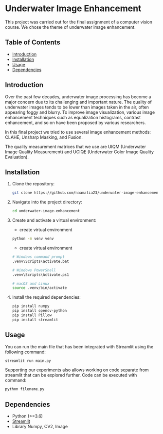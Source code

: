 # Underwater Image Enhancement

This project was carried out for the final assignment of a computer vision course. We chose the theme of underwater image enhancement.

## Table of Contents

- [Introduction](#introduction)
- [Installation](#installation)
- [Usage](#usage)
- [Dependencies](#dependencies)

## Introduction

Over the past few decades, underwater image processing has become a major concern due to its challenging and important nature. The quality of underwater images tends to be lower than images taken in the air, often appearing foggy and blurry. To improve image visualization, various image enhancement techniques such as equalization
histograms, contrast enhancement, and so on have been proposed by various researchers.

In this final project we tried to use several image enhancement methods: CLAHE, Unsharp Masking, and Fusion.

The quality measurement matrices that we use are UIQM (Underwater Image Quality Measurement) and UCIQE (Underwater Color Image Quality Evaluation).

## Installation

1. Clone the repository:

    ```bash
    git clone https://github.com/naamalia23/underwater-image-enhancement.git
    ```

2. Navigate into the project directory:

    ```bash
    cd underwater-image-enhancement
    ```

3. Create and activate a virtual environment:

    * create virtual environment
    ```bash
    python -m venv venv
    ```
    
    * create virtual environment
    ```bash
    # Windows command prompt
    .venv\Scripts\activate.bat

    # Windows PowerShell
    .venv\Scripts\Activate.ps1

    # macOS and Linux
    source .venv/bin/activate
    ```

4. Install the required dependencies:

    ```bash
    pip install numpy
    pip install opencv-python
    pip install Pillow
    pip install streamlit
    ```

## Usage

You can run the main file that has been integrated with Streamlit using the following command:

```bash
streamlit run main.py
```

Supporting our experiments also allows working on code separate from streamlit that can be explored further. Code can be executed with command:

```bash
python filename.py
```

## Dependencies

- Python (>=3.6)
- [Streamlit](https://streamlit.io/)
- Library Numpy, CV2, Image